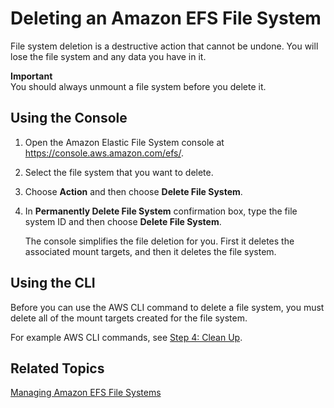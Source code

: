 # Deleting an Amazon EFS File System<a name="manage-delete-fs"></a>

File system deletion is a destructive action that cannot be undone\. You will lose the file system and any data you have in it\. 

**Important**  
You should always unmount a file system before you delete it\.

## Using the Console<a name="manage-delete-fs-console"></a>

1. Open the Amazon Elastic File System console at [https://console\.aws\.amazon\.com/efs/](https://console.aws.amazon.com/efs/)\.

1. Select the file system that you want to delete\.

1. Choose **Action** and then choose **Delete File System**\.

1. In **Permanently Delete File System** confirmation box, type the file system ID and then choose **Delete File System**\. 

   The console simplifies the file deletion for you\. First it deletes the associated mount targets, and then it deletes the file system\.

## Using the CLI<a name="manage-delete-fs-cli"></a>

Before you can use the AWS CLI command to delete a file system, you must delete all of the mount targets created for the file system\. 

For example AWS CLI commands, see [Step 4: Clean Up](wt1-clean-up.md)\. 

## Related Topics<a name="manage-delete-fs-related"></a>

 [Managing Amazon EFS File Systems](managing.md) 